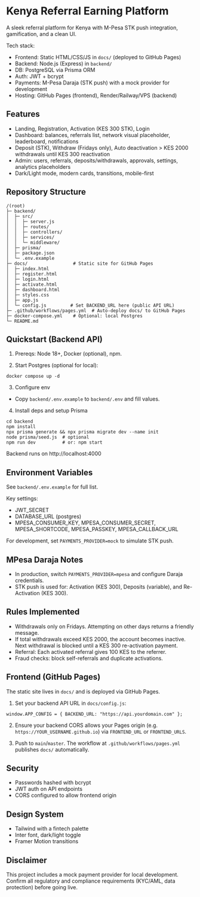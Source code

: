 # Kenya Referral Earning Platform

A sleek referral platform for Kenya with M-Pesa STK push integration, gamification, and a clean UI.

Tech stack:
- Frontend: Static HTML/CSS/JS in `docs/` (deployed to GitHub Pages)
- Backend: Node.js (Express) in `backend/`
- DB: PostgreSQL via Prisma ORM
- Auth: JWT + bcrypt
- Payments: M-Pesa Daraja (STK push) with a mock provider for development
- Hosting: GitHub Pages (frontend), Render/Railway/VPS (backend)


## Features
- Landing, Registration, Activation (KES 300 STK), Login
- Dashboard: balances, referrals list, network visual placeholder, leaderboard, notifications
- Deposit (STK), Withdraw (Fridays only), Auto deactivation > KES 2000 withdrawals until KES 300 reactivation
- Admin: users, referrals, deposits/withdrawals, approvals, settings, analytics placeholders
- Dark/Light mode, modern cards, transitions, mobile-first


## Repository Structure
```
/(root)
├─ backend/
│  ├─ src/
│  │  ├─ server.js
│  │  ├─ routes/
│  │  ├─ controllers/
│  │  ├─ services/
│  │  └─ middleware/
│  ├─ prisma/
│  ├─ package.json
│  └─ .env.example
├─ docs/                 # Static site for GitHub Pages
│  ├─ index.html
│  ├─ register.html
│  ├─ login.html
│  ├─ activate.html
│  ├─ dashboard.html
│  ├─ styles.css
│  ├─ app.js
│  └─ config.js         # Set BACKEND_URL here (public API URL)
├─ .github/workflows/pages.yml  # Auto-deploy docs/ to GitHub Pages
├─ docker-compose.yml    # Optional: local Postgres
└─ README.md
```


## Quickstart (Backend API)
1) Prereqs: Node 18+, Docker (optional), npm.

2) Start Postgres (optional for local):
```
docker compose up -d
```

3) Configure env
- Copy `backend/.env.example` to `backend/.env` and fill values.

4) Install deps and setup Prisma
```
cd backend
npm install
npx prisma generate && npx prisma migrate dev --name init
node prisma/seed.js  # optional
npm run dev          # or: npm start
```

Backend runs on http://localhost:4000


## Environment Variables
See `backend/.env.example` for full list.

Key settings:
- JWT_SECRET
- DATABASE_URL (postgres)
- MPESA_CONSUMER_KEY, MPESA_CONSUMER_SECRET, MPESA_SHORTCODE, MPESA_PASSKEY, MPESA_CALLBACK_URL

For development, set `PAYMENTS_PROVIDER=mock` to simulate STK push.


## MPesa Daraja Notes
- In production, switch `PAYMENTS_PROVIDER=mpesa` and configure Daraja credentials.
- STK push is used for: Activation (KES 300), Deposits (variable), and Re-Activation (KES 300).


## Rules Implemented
- Withdrawals only on Fridays. Attempting on other days returns a friendly message.
- If total withdrawals exceed KES 2000, the account becomes inactive. Next withdrawal is blocked until a KES 300 re-activation payment.
- Referral: Each activated referral gives 100 KES to the referrer.
- Fraud checks: block self-referrals and duplicate activations.


## Frontend (GitHub Pages)
The static site lives in `docs/` and is deployed via GitHub Pages.

1) Set your backend API URL in `docs/config.js`:
```
window.APP_CONFIG = { BACKEND_URL: "https://api.yourdomain.com" };
```

2) Ensure your backend CORS allows your Pages origin (e.g. `https://YOUR_USERNAME.github.io`) via `FRONTEND_URL` or `FRONTEND_URLS`.

3) Push to `main`/`master`. The workflow at `.github/workflows/pages.yml` publishes `docs/` automatically.


## Security
- Passwords hashed with bcrypt
- JWT auth on API endpoints
- CORS configured to allow frontend origin


## Design System
- Tailwind with a fintech palette
- Inter font, dark/light toggle
- Framer Motion transitions


## Disclaimer
This project includes a mock payment provider for local development. Confirm all regulatory and compliance requirements (KYC/AML, data protection) before going live.
